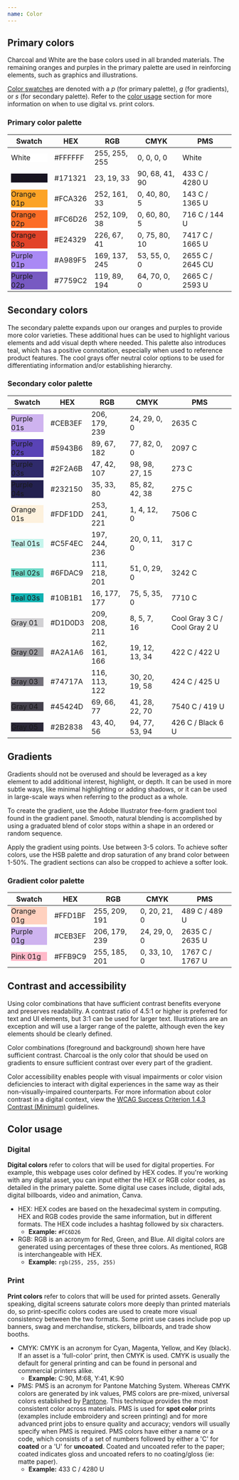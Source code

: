 ```yaml
---
name: Color
---
```


## Primary colors

Charcoal and White are the base colors used in all branded materials. The remaining oranges and purples in the primary palette are used in reinforcing elements, such as graphics and illustrations.

[Color swatches](https://gitlab.com/gitlab-com/marketing/brand-product-marketing/brand-product-marketing/brand-design/-/tree/e6e2bb24e899078935d1aeb0e65c226b6bf36a8b/brand/brand-assets/brand-color-palettes) are denoted with a _p_ (for primary palette), _g_ (for gradients), or _s_ (for secondary palette). Refer to the [color usage](#color-usage) section for more information on when to use digital vs. print colors.

### Primary color palette

| **Swatch**                                                                                                          | **HEX** | **RGB**       | **CMYK**       | **PMS**                        |
| ------------------------------------------------------------------------------------------------------------------- | ------- | ------------- | -------------- | ------------------------------ |
| <div class="gl-p-3" style="background-color:#ffffff;"><span class="variable">White</span> </div>                    | #FFFFFF | 255, 255, 255 | 0, 0, 0, 0     | White                          |
| <div class="gl-p-3 gl-text-white" style="background-color:#171321;"><span class="variable">Charcoal</span> </div>   | #171321 | 23, 19, 33    | 90, 68, 41, 90 | 433 C / 4280 U                 |
| <div class="gl-p-3" style="background-color:#FCA326;"><span class="variable">Orange 01p</span> </div>               | #FCA326 | 252, 161, 33  | 0, 40, 80, 5   | 143 C / 1365 U                 |
| <div class="gl-p-3" style="background-color:#FC6D26;"><span class="variable">Orange 02p</span> </div>               | #FC6D26 | 252, 109, 38  | 0, 60, 80, 5   | 716 C / 144 U                  |
| <div class="gl-p-3 gl-text-white" style="background-color:#E24329;"><span class="variable">Orange 03p</span> </div> | #E24329 | 226, 67, 41   | 0, 75, 80, 10  | 7417 C / 1665 U                |
| <div class="gl-p-3" style="background-color:#A989F5;"><span class="variable">Purple 01p</span> </div>               | #A989F5 | 169, 137, 245 | 53, 55, 0, 0   | 2655 C / 2645 CU               |
| <div class="gl-p-3 gl-text-white" style="background-color:#7759C2;"><span class="variable">Purple 02p</span> </div> | #7759C2 | 119, 89, 194  | 64, 70, 0, 0   | 2665 C / 2593 U                |

## Secondary colors

The secondary palette expands upon our oranges and purples to provide more color varieties. These additional hues can be used to highlight various elements and add visual depth where needed. This palette also introduces teal, which has a positive connotation, especially when used to reference product features. The cool grays offer neutral color options to be used for differentiating information and/or establishing hierarchy.

### Secondary color palette

| **Swatch**                                                                                                          | **HEX** | **RGB**       | **CMYK**       | **PMS**                        |
| ------------------------------------------------------------------------------------------------------------------- | ------- | ------------- | -------------- | ------------------------------ |
| <div class="gl-p-3" style="background-color:#CEB3EF;"><span class="variable">Purple 01s</span> </div>                  | #CEB3EF | 206, 179, 239 | 24, 29, 0, 0    | 2635 C |
| <div class="gl-p-3 gl-text-white" style="background-color:#5943B6;"><span class="variable">Purple 02s</span> </div>                  | #5943B6 | 89, 67, 182 | 77, 82, 0, 0 | 2097 C                  |
| <div class="gl-p-3 gl-text-white" style="background-color:#2F2A6B;"><span class="variable">Purple 03s</span> </div>    | #2F2A6B | 47, 42, 107 | 98, 98, 27, 15 | 273 C                  |
| <div class="gl-p-3 gl-text-white" style="background-color:#232150;"><span class="variable">Purple 04s</span> </div>    | #232150 | 35, 33, 80    | 85, 82, 42, 38 | 275 C                 |
| <div class="gl-p-3" style="background-color:#FDF1DD;"><span class="variable">Orange 01s</span> </div>    | #FDF1DD | 253, 241, 221    | 1, 4, 12, 0 | 7506 C             |
| <div class="gl-p-3" style="background-color:#C5F4EC;"><span class="variable">Teal 01s</span> </div>    | #C5F4EC | 197, 244, 236    | 20, 0, 11, 0 | 317 C             |
| <div class="gl-p-3" style="background-color:#6FDAC9;"><span class="variable">Teal 02s</span> </div>                  | #6FDAC9 | 111, 218, 201 | 51, 0, 29, 0    | 3242 C |
| <div class="gl-p-3" style="background-color:#10B1B1;"><span class="variable">Teal 03s</span> </div>                  | #10B1B1 | 16, 177, 177 | 75, 5, 35, 0 | 7710 C                  |
| <div class="gl-p-3" style="background-color:#D1D0D3;"><span class="variable">Gray 01</span> </div>                  | #D1D0D3 | 209, 208, 211 | 8, 5, 7, 16    | Cool Gray 3 C /  Cool Gray 2 U |
| <div class="gl-p-3" style="background-color:#A2A1A6;"><span class="variable">Gray 02</span> </div>                  | #A2A1A6 | 162, 161, 166 | 19, 12, 13, 34 | 422 C / 422 U                  |
| <div class="gl-p-3 gl-text-white" style="background-color:#74717A;"><span class="variable">Gray 03</span> </div>    | #74717A | 116, 113, 122 | 30, 20, 19, 58 | 424 C / 425 U                  |
| <div class="gl-p-3 gl-text-white" style="background-color:#45424D;"><span class="variable">Gray 04</span> </div>    | #45424D | 69, 66, 77    | 41, 28, 22, 70 | 7540 C / 419 U                 |
| <div class="gl-p-3 gl-text-white" style="background-color:#2B2838;"><span class="variable">Gray 05</span> </div>    | #2B2838 | 43, 40, 56    | 94, 77, 53, 94 | 426 C / Black 6 U              |

## Gradients

Gradients should not be overused and should be leveraged as a key element to add additional interest, highlight, or depth. It can be used in more subtle ways, like minimal highlighting or adding shadows, or it can be used in large-scale ways when referring to the product as a whole.

To create the gradient, use the Adobe Illustrator free-form gradient tool found in the gradient panel. Smooth, natural blending is accomplished by using a graduated blend of color stops within a shape in an ordered or random sequence.

Apply the gradient using points. Use between 3-5 colors. To achieve softer colors, use the HSB palette and drop saturation of any brand color between 1-50%. The gradient sections can also be cropped to achieve a softer look.

### Gradient color palette

| **Swatch**                                                                                            | **HEX** | **RGB**       | **CMYK**     | **PMS**         |
| ----------------------------------------------------------------------------------------------------- | ------- | ------------- | ------------ | --------------- |
| <div class="gl-p-3" style="background-color:#FFD1BF;"><span class="variable">Orange 01g</span> </div> | #FFD1BF | 255, 209, 191 | 0, 20, 21, 0 | 489 C / 489 U   |
| <div class="gl-p-3" style="background-color:#CEB3EF;"><span class="variable">Purple 01g</span> </div> | #CEB3EF | 206, 179, 239 | 24, 29, 0, 0 | 2635 C / 2635 U |
| <div class="gl-p-3" style="background-color:#FFB9C9;"><span class="variable">Pink 01g</span> </div>   | #FFB9C9 | 255, 185, 201 | 0, 33, 10, 0 | 1767 C / 1767 U |

## Contrast and accessibility

Using color combinations that have sufficient contrast benefits everyone and preserves readability. A contrast ratio of 4.5:1 or higher is preferred for text and UI elements, but 3:1 can be used for larger text. Illustrations are an exception and will use a larger range of the palette, although even the key elements should be clearly defined.

Color combinations (foreground and background) shown here have sufficient contrast. Charcoal is the only color that should be used on gradients to ensure sufficient contrast over every part of the gradient.

Color accessibility enables people with visual impairments or color vision deficiencies to interact with digital experiences in the same way as their non-visually-impaired counterparts. For more information about color contrast in a digital context, view the [WCAG Success Criterion 1.4.3 Contrast (Minimum)](https://www.w3.org/TR/WCAG21/#contrast-minimum) guidelines.

## Color usage

### Digital

**Digital colors** refer to colors that will be used for digital properties. For example, this webpage uses color defined by HEX codes. If you're working with any digital asset, you can input either the HEX or RGB color codes, as detailed in the primary palette. Some digital use cases include, digital ads, digital billboards, video and animation, Canva.

- HEX: HEX codes are based on the hexadecimal system in computing. HEX and RGB codes provide the same information, but in different formats. The HEX code includes a hashtag followed by six characters.
  - **Example:** `#FC6D26`
- RGB: RGB is an acronym for Red, Green, and Blue. All digital colors are generated using percentages of these three colors. As mentioned, RGB is interchangeable with HEX.
  - **Example:** `rgb(255, 255, 255)`

### Print

**Print colors** refer to colors that will be used for printed assets. Generally speaking, digital screens saturate colors more deeply than printed materials do, so print-specific colors codes are used to create more visual consistency between the two formats. Some print use cases include pop up banners, swag and merchandise, stickers, billboards, and trade show booths.

- CMYK: CMYK is an acronym for Cyan, Magenta, Yellow, and Key (black). If an asset is a 'full-color' print, then CMYK is used. CMYK is usually the default for general printing and can be found in personal and commercial printers alike.
  - **Example:** C:90, M:68, Y:41, K:90
- PMS: PMS is an acronym for Pantone Matching System. Whereas CMYK colors are generated by ink values, PMS colors are pre-mixed, universal colors established by [Pantone](https://www.pantone.com/). This technique provides the most consistent color across materials. PMS is used for **spot color** prints (examples include embroidery and screen printing) and for more advanced print jobs to ensure quality and accuracy; vendors will usually specify when PMS is required. PMS colors have either a name or a code, which consists of a set of numbers followed by either a 'C' for **coated** or a 'U' for **uncoated**. Coated and uncoated refer to the paper; coated indicates gloss and uncoated refers to no coating/gloss (ie: matte paper).
  - **Example:** 433 C / 4280 U
